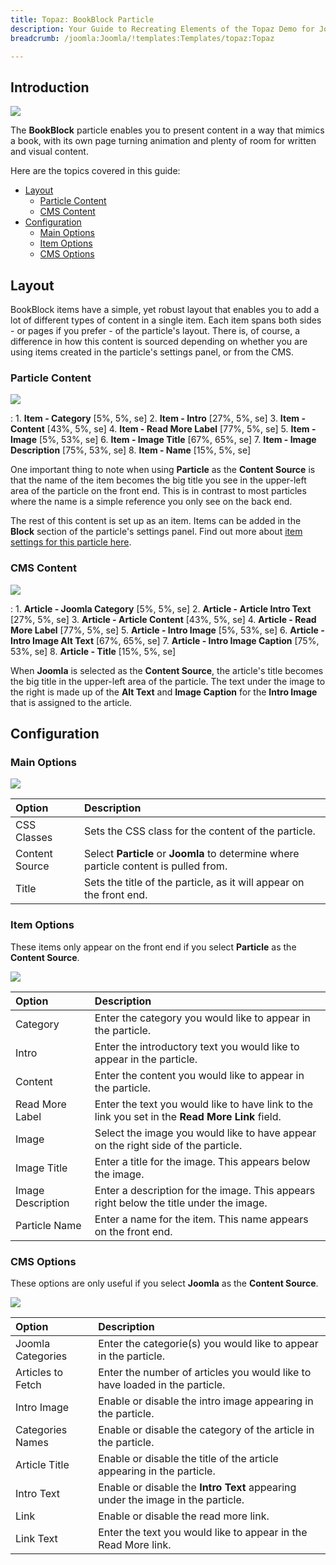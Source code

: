 ```yaml
---
title: Topaz: BookBlock Particle
description: Your Guide to Recreating Elements of the Topaz Demo for Joomla
breadcrumb: /joomla:Joomla/!templates:Templates/topaz:Topaz

---
```


## Introduction

![](assets/particle_book1.jpg)

The **BookBlock** particle enables you to present content in a way that mimics a book, with its own page turning animation and plenty of room for written and visual content.

Here are the topics covered in this guide:

* [Layout](#layout)
    - [Particle Content](#particle-content)
    - [CMS Content](#cms-content)
* [Configuration](#configuration)
    - [Main Options](#main-options)
    - [Item Options](#item-options)
    - [CMS Options](#cms-options)

## Layout

BookBlock items have a simple, yet robust layout that enables you to add a lot of different types of content in a single item. Each item spans both sides - or pages if you prefer - of the particle's layout. There is, of course, a difference in how this content is sourced depending on whether you are using items created in the particle's settings panel, or from the CMS.

### Particle Content

![](assets/particle_book1.jpg)

:   1. **Item - Category** [5%, 5%, se]
    2. **Item - Intro** [27%, 5%, se]
    3. **Item - Content** [43%, 5%, se]
    4. **Item - Read More Label** [77%, 5%, se]
    5. **Item - Image** [5%, 53%, se]
    6. **Item - Image Title** [67%, 65%, se]
    7. **Item - Image Description** [75%, 53%, se]
    8. **Item - Name** [15%, 5%, se]

One important thing to note when using **Particle** as the **Content Source** is that the name of the item becomes the big title you see in the upper-left area of the particle on the front end. This is in contrast to most particles where the name is a simple reference you only see on the back end.

The rest of this content is set up as an item. Items can be added in the **Block** section of the particle's settings panel. Find out more about [item settings for this particle here](#item-options).

### CMS Content

![](assets/particle_book1.jpg)

:   1. **Article - Joomla Category** [5%, 5%, se]
    2. **Article - Article Intro Text** [27%, 5%, se]
    3. **Article - Article Content** [43%, 5%, se]
    4. **Article - Read More Label** [77%, 5%, se]
    5. **Article - Intro Image** [5%, 53%, se]
    6. **Article - Intro Image Alt Text** [67%, 65%, se]
    7. **Article - Intro Image Caption** [75%, 53%, se]
    8. **Article - Title** [15%, 5%, se]

When **Joomla** is selected as the **Content Source**, the article's title becomes the big title in the upper-left area of the particle. The text under the image to the right is made up of the **Alt Text** and **Image Caption** for the **Intro Image** that is assigned to the article.

## Configuration

### Main Options 

![](assets/particle_book2.jpg)

| Option          | Description                                                                                         |
| :-----          | :-----                                                                                              |
| CSS Classes     | Sets the CSS class for the content of the particle.                                                 |
| Content Source  | Select **Particle** or **Joomla** to determine where particle content is pulled from.               |
| Title           | Sets the title of the particle, as it will appear on the front end.                                 |

### Item Options

These items only appear on the front end if you select **Particle** as the **Content Source**.

![](assets/particle_book3.jpg)

| Option            | Description                                                                                     |
| :-----            | :-----                                                                                          |
| Category          | Enter the category you would like to appear in the particle.                                    |
| Intro             | Enter the introductory text you would like to appear in the particle.                           |
| Content           | Enter the content you would like to appear in the particle.                                     |
| Read More Label   | Enter the text you would like to have link to the link you set in the **Read More Link** field. |
| Image             | Select the image you would like to have appear on the right side of the particle.               |
| Image Title       | Enter a title for the image. This appears below the image.                                      |
| Image Description | Enter a description for the image. This appears right below the title under the image.          |
| Particle Name     | Enter a name for the item. This name appears on the front end.                                  |

### CMS Options

These options are only useful if you select **Joomla** as the **Content Source**.

![](assets/demo_book4.jpg)

| Option            | Description                                                                     |
| :-----            | :-----                                                                          |
| Joomla Categories | Enter the categorie(s) you would like to appear in the particle.                |
| Articles to Fetch | Enter the number of articles you would like to have loaded in the particle.     |
| Intro Image       | Enable or disable the intro image appearing in the particle.                    |
| Categories Names  | Enable or disable the category of the article in the particle.                  |
| Article Title     | Enable or disable the title of the article appearing in the particle.           |
| Intro Text        | Enable or disable the **Intro Text** appearing under the image in the particle. |
| Link              | Enable or disable the read more link.                                           |
| Link Text         | Enter the text you would like to appear in the Read More link.                  |
